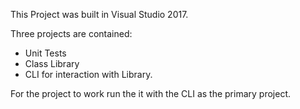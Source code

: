 This Project was built in Visual Studio 2017. 

Three projects are contained:
- Unit Tests
- Class Library
- CLI for interaction with Library.

For the project to work run the it with the CLI as the primary project.
